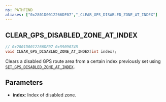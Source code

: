 ```yaml
---
ns: PATHFIND
aliases: ["0x2801D0012266DF07","_CLEAR_GPS_DISABLED_ZONE_AT_INDEX"]
---
```

## CLEAR_GPS_DISABLED_ZONE_AT_INDEX

```c
// 0x2801D0012266DF07 0x59090745
void CLEAR_GPS_DISABLED_ZONE_AT_INDEX(int index);
```

Clears a disabled GPS route area from a certain index previously set using [`SET_GPS_DISABLED_ZONE_AT_INDEX`](#_0xD0BC1C6FB18EE154).


## Parameters
* **index**: Index of disabled zone.

